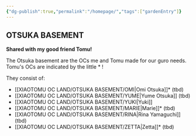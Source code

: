 ```yaml
---
{"dg-publish":true,"permalink":"/homepage/","tags":["gardenEntry"]}
---
```


## OTSUKA BASEMENT
**Shared with my good friend Tomu!**

The Otsuka basement are the OCs me and Tomu made for our guro needs. Tomu's OCs are indicated by the little * ! 

They consist of:

- [[XIAOTOMU OC LAND/OTSUKA BASEMENT/OMI\|Omi Otsuka]]* (tbd)
- [[XIAOTOMU OC LAND/OTSUKA BASEMENT/YUME\|Yume Otsuka]] (tbd)
- [[XIAOTOMU OC LAND/OTSUKA BASEMENT/YUKI\|Yuki]]
- [[XIAOTOMU OC LAND/OTSUKA BASEMENT/MARIE\|Marie]]* (tbd)
- [[XIAOTOMU OC LAND/OTSUKA BASEMENT/RINA\|Rina Yamaguchi]] (tbd)
- [[XIAOTOMU OC LAND/OTSUKA BASEMENT/ZETTA\|Zetta]]* (tbd)


